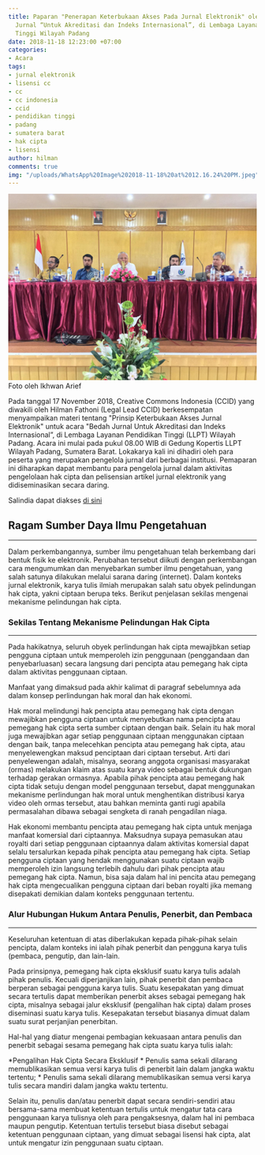 ```yaml
---
title: Paparan "Penerapan Keterbukaan Akses Pada Jurnal Elektronik" oleh CCID di Bedah
  Jurnal “Untuk Akreditasi dan Indeks Internasional”, di Lembaga Layanan Pendidikan
  Tinggi Wilayah Padang
date: 2018-11-18 12:23:00 +07:00
categories:
- Acara
tags:
- jurnal elektronik
- lisensi cc
- cc
- cc indonesia
- ccid
- pendidikan tinggi
- padang
- sumatera barat
- hak cipta
- lisensi
author: hilman
comments: true
img: "/uploads/WhatsApp%20Image%202018-11-18%20at%2012.16.24%20PM.jpeg"
---
```


![WhatsApp Image 2018-11-18 at 12.16.24 PM.jpeg](/uploads/WhatsApp%20Image%202018-11-18%20at%2012.16.24%20PM.jpeg) Foto oleh Ikhwan Arief

Pada tanggal 17 November 2018, Creative Commons Indonesia (CCID) yang diwakili oleh Hilman Fathoni (Legal Lead CCID) berkesempatan menyampaikan materi tentang "Prinsip Keterbukaan Akses Jurnal Elektronik" untuk acara "Bedah Jurnal Untuk Akreditasi dan Indeks Internasional”, di Lembaga Layanan Pendidikan Tinggi (LLPT) Wilayah Padang. Acara ini mulai pada pukul 08.00 WIB di Gedung Kopertis LLPT Wilayah Padang, Sumatera Barat. Lokakarya kali ini dihadiri oleh para peserta yang merupakan pengelola jurnal dari berbagai institusi. Pemaparan ini diharapkan dapat membantu para pengelola jurnal dalam aktivitas pengelolaan hak cipta dan pelisensian artikel jurnal elektronik yang didiseminasikan secara daring.

Salindia dapat diakses [di sini](https://drive.google.com/open?id=1bcuL8PyrmmdPFaWxJZJ4zfsa5CoG4PjY)

## **Ragam Sumber Daya Ilmu Pengetahuan**

---

Dalam perkembangannya, sumber ilmu pengetahuan telah berkembang dari bentuk fisik ke elektronik. Perubahan tersebut diikuti dengan perkembangan cara mengumumkan dan menyebarkan sumber ilmu pengetahuan, yang salah satunya dilakukan melalui sarana daring (internet). Dalam konteks jurnal elektronik, karya tulis ilmiah merupakan salah satu obyek pelindungan hak cipta, yakni ciptaan berupa teks. Berikut penjelasan sekilas mengenai mekanisme pelindungan hak cipta.

### Sekilas Tentang Mekanisme Pelindungan Hak Cipta

---

Pada hakikatnya, seluruh obyek perlindungan hak cipta mewajibkan setiap pengguna ciptaan untuk memperoleh izin penggunaan (penggandaan dan penyebarluasan) secara langsung dari pencipta atau pemegang hak cipta dalam aktivitas penggunaan ciptaan. 

Manfaat yang dimaksud pada akhir kalimat di paragraf sebelumnya ada dalam konsep perlindungan hak moral dan hak ekonomi. 

Hak moral melindungi hak pencipta atau pemegang hak cipta dengan mewajibkan pengguna ciptaan untuk menyebutkan nama pencipta atau pemegang hak cipta serta sumber ciptaan dengan baik. Selain itu hak moral juga mewajibkan agar setiap penggunaan ciptaan menggunakan ciptaan dengan baik, tanpa melecehkan pencipta atau pemegang hak cipta, atau menyelewengkan maksud penciptaan dari ciptaan tersebut. Arti dari penyelewengan adalah, misalnya, seorang anggota organisasi masyarakat (ormas) melakukan klaim atas suatu karya video sebagai bentuk dukungan terhadap gerakan ormasnya. Apabila pihak pencipta atau pemegang hak cipta tidak setuju dengan model penggunaan tersebut, dapat menggunakan mekanisme perlindungan hak moral untuk menghentikan distribusi karya video oleh ormas tersebut, atau bahkan meminta ganti rugi apabila permasalahan dibawa sebagai sengketa di ranah pengadilan niaga.

Hak ekonomi membantu pencipta atau pemegang hak cipta untuk menjaga manfaat komersial dari ciptaannya. Maksudnya supaya pemasukan atau royalti dari setiap penggunaan ciptaannya dalam aktivitas komersial dapat selalu tersalurkan kepada pihak pencipta atau pemegang hak cipta. Setiap pengguna ciptaan yang hendak menggunakan suatu ciptaan wajib memperoleh izin langsung terlebih dahulu dari pihak pencipta atau pemegang hak cipta. Namun, bisa saja dalam hal ini pencita atau pemegang hak cipta mengecualikan pengguna ciptaan dari beban royalti jika memang disepakati demikian dalam konteks penggunaan tertentu.

### Alur Hubungan Hukum Antara Penulis, Penerbit, dan Pembaca

---

Keseluruhan ketentuan di atas diberlakukan kepada pihak-pihak selain pencipta, dalam konteks ini ialah pihak penerbit dan pengguna karya tulis (pembaca, pengutip, dan lain-lain.

Pada prinsipnya, pemegang hak cipta eksklusif suatu karya tulis adalah pihak penulis. Kecuali diperjanjikan lain, pihak penerbit dan pembaca berperan sebagai pengguna karya tulis. Suatu kesepakatan yang dimuat secara tertulis dapat memberikan penerbit akses sebagai pemegang hak cipta, misalnya sebagai jalur eksklusif (pengalihan hak cipta) dalam proses diseminasi suatu karya tulis. Kesepakatan tersebut biasanya dimuat dalam suatu surat perjanjian penerbitan. 

Hal-hal yang diatur mengenai pembagian kekuasaan antara penulis dan penerbit sebagai sesama pemegang hak cipta suatu karya tulis ialah:

*Pengalihan Hak Cipta Secara Eksklusif
    * Penulis sama sekali dilarang memublikasikan semua versi karya tulis di penerbit lain dalam jangka waktu tertentu;
    * Penulis sama sekali dilarang memublikasikan semua versi karya tulis secara mandiri dalam jangka waktu tertentu.



Selain itu, penulis dan/atau penerbit dapat secara sendiri-sendiri atau bersama-sama membuat ketentuan tertulis untuk mengatur tata cara penggunaan karya tulisnya oleh para pengaksesnya, dalam hal ini pembaca maupun pengutip. Ketentuan tertulis tersebut biasa disebut sebagai ketentuan penggunaan ciptaan, yang dimuat sebagai lisensi hak cipta, alat untuk mengatur izin penggunaan suatu ciptaan.

